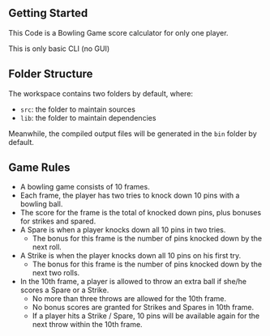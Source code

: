 ## Getting Started

This Code is a Bowling Game score calculator for only one player.

This is only basic CLI (no GUI)

## Folder Structure

The workspace contains two folders by default, where:

- `src`: the folder to maintain sources
- `lib`: the folder to maintain dependencies

Meanwhile, the compiled output files will be generated in the `bin` folder by default.

## Game Rules
* A bowling game consists of 10 frames.
* Each frame, the player has two tries to knock down 10 pins with a bowling ball.
* The score for the frame is the total of knocked down pins, plus bonuses for strikes and spared.
* A Spare is when a player knocks down all 10 pins in two tries.
    * The bonus for this frame is the number of pins knocked down by the next roll.
* A Strike is when the player knocks down all 10 pins on his first try.
    * The bonus for this frame is the number of pins knocked down by the next two rolls.
* In the 10th frame, a player is allowed to throw an extra ball if she/he scores a Spare or a Strike.
    * No more than three throws are allowed for the 10th frame.
    * No bonus scores are granted for Strikes and Spares in 10th frame.
    * If a player hits a Strike / Spare, 10 pins will be available again for the next throw within the 10th frame.

